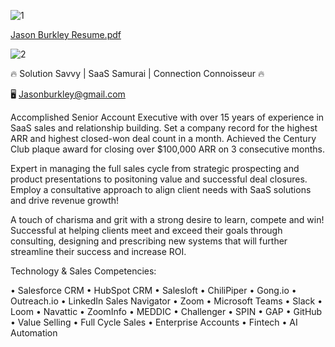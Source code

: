 ![1](https://github.com/user-attachments/assets/74b15b03-21f2-43ac-8c64-5616a9f9d9df)

[Jason Burkley Resume.pdf](https://github.com/user-attachments/files/17351288/Jason.Burkley.Resume.pdf)

![2](https://github.com/user-attachments/assets/d74a2f99-8d40-42d9-8166-34fd8d1014ef)

🔥 Solution Savvy | SaaS Samurai | Connection Connoisseur 🔥 

🖥️ Jasonburkley@gmail.com 

Accomplished Senior Account Executive with over 15 years of experience in SaaS sales and relationship building. Set a company record for the highest ARR and highest closed-won deal count in a month. Achieved the Century Club plaque award for closing over $100,000 ARR on 3 consecutive months. 

Expert in managing the full sales cycle from strategic prospecting and product presentations to positoning value and successful deal closures. Employ a consultative approach to align client needs with SaaS solutions and drive revenue growth!

A touch of charisma and grit with a strong desire to learn, compete and win! Successful at helping clients meet and exceed their goals through consulting, designing and prescribing new systems that will further streamline their success and increase ROI.

Technology & Sales Competencies:

• Salesforce CRM 
• HubSpot CRM 
• Salesloft 
• ChiliPiper 
• Gong.io 
• Outreach.io
• LinkedIn Sales Navigator 
• Zoom 
• Microsoft Teams 
• Slack
• Loom 
• Navattic
• ZoomInfo 
• MEDDIC 
• Challenger 
• SPIN
• GAP
• GitHub
• Value Selling
• Full Cycle Sales
• Enterprise Accounts
• Fintech
• AI Automation

